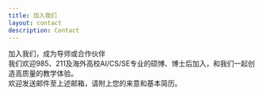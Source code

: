 ```yaml
---
title: 加入我们
layout: contact
description: Contact
---
```


加⼊我们，成为导师或合作伙伴  
我们欢迎985、211及海外⾼校AI/CS/SE专业的硕博、博⼠后加⼊，和我们⼀起创造⾼质量的教学体验。  
欢迎发送邮件至上述邮箱，请附上您的来意和基本简历。
